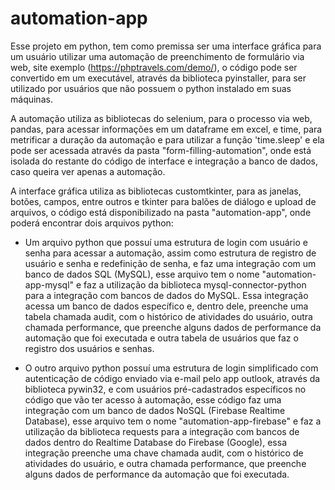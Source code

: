 # automation-app
Esse projeto em python, tem como premissa ser uma interface gráfica para um usuário utilizar uma automação de preenchimento de formulário via web, site exemplo (https://phptravels.com/demo/), o código pode ser convertido em um executável, através da biblioteca pyinstaller, para ser utilizado por usuários que não possuem o python instalado em suas máquinas. 

A automação utiliza as bibliotecas do selenium, para o processo via web, pandas, para acessar informações em um dataframe em excel, e time, para metrificar a duração da automação e para utilizar a função 'time.sleep' e ela pode ser acessada através da pasta "form-filling-automation", onde está isolada do restante do código de interface e integração a banco de dados, caso queira ver apenas a automação.

A interface gráfica utiliza as bibliotecas customtkinter, para as janelas, botões, campos, entre outros e tkinter para balões de diálogo e upload de arquivos, o código está disponibilizado na pasta "automation-app", onde poderá encontrar dois arquivos python:

- Um arquivo python que possuí uma estrutura de login com usuário e senha para acessar a automação, assim como estrutura de registro de usuário e senha e redefinição de senha, e faz uma integração com um banco de dados SQL (MySQL), esse arquivo tem o nome "automation-app-mysql" e faz a utilização da biblioteca mysql-connector-python para a integração com bancos de dados do MySQL. Essa integração acessa um banco de dados específico e, dentro dele, preenche uma tabela chamada audit, com o histórico de atividades do usuário, outra chamada performance, que preenche alguns dados de performance da automação que foi executada e outra tabela de usuários que faz o registro dos usuários e senhas.

- O outro arquivo python possuí uma estrutura de login simplificado com autenticação de código enviado via e-mail pelo app outlook, através da biblioteca pywin32, e com usuários pré-cadastrados específicos no código que vão ter acesso à automação, esse código faz uma integração com um banco de dados NoSQL (Firebase Realtime Database), esse arquivo tem o nome "automation-app-firebase" e faz a utilização da biblioteca requests para a integração com bancos de dados dentro do Realtime Database do Firebase (Google), essa integração preenche uma chave chamada audit, com o histórico de atividades do usuário, e outra chamada performance, que preenche alguns dados de performance da automação que foi executada.
